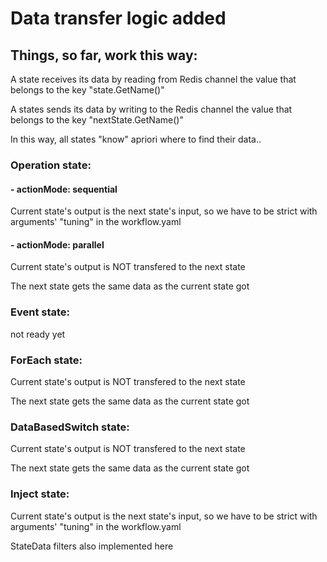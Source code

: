 # **Data transfer logic added**


## Things, so far, work this way:

A state receives its data by reading from Redis channel the value that belongs to the key "state.GetName()"

A states sends its data by writing to the Redis channel the value that belongs to the key "nextState.GetName()"

In this way, all states "know" apriori where to find their data..


### Operation state: 
 
 #### - actionMode: sequential
 
 Current state's output is the next state's input, so we have to be strict with arguments' "tuning" in the workflow.yaml 

 #### - actionMode: parallel
 
 Current state's output is NOT transfered to the next state
 
 The next state gets the same data as the current state got
 
### Event state:
 
 not ready yet

### ForEach state:

 Current state's output is NOT transfered to the next state
 
 The next state gets the same data as the current state got
 
### DataBasedSwitch state:

 Current state's output is NOT transfered to the next state
 
 The next state gets the same data as the current state got

### Inject state:

 Current state's output is the next state's input, so we have to be strict with arguments' "tuning" in the workflow.yaml 
 
 StateData filters also implemented here
